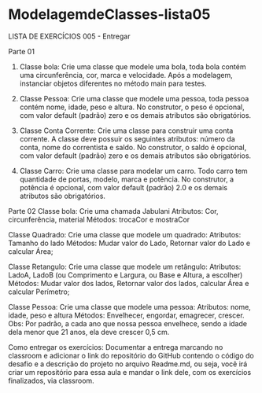 # ModelagemdeClasses-lista05

LISTA DE EXERCÍCIOS 005 - Entregar

Parte 01
1. Classe bola: Crie uma classe que modele uma bola, toda bola contém uma circunferência, cor, marca e velocidade. 
Após a modelagem, instanciar objetos diferentes no método main para testes.

2. Classe Pessoa: Crie uma classe que modele uma pessoa, toda pessoa contém nome, idade, peso e altura. 
No construtor, o peso é opcional, com valor default (padrão) zero e os demais atributos são obrigatórios.

3. Classe Conta Corrente: Crie uma classe para construir uma conta corrente. A classe deve possuir os seguintes 
atributos: número da conta, nome do correntista e saldo. No construtor, o saldo é opcional, com 
valor default (padrão) zero e os demais atributos são obrigatórios.

4. Classe Carro: Crie uma classe para modelar um carro. Todo carro tem quantidade de portas, modelo, marca e potência. No construtor, a potência é opcional, com valor default (padrão) 2.0 e os demais atributos são obrigatórios.
   
Parte 02
   Classe bola: Crie uma chamada Jabulani
   Atributos: Cor, circunferência, material
   Métodos: trocaCor e mostraCor

   Classe Quadrado: Crie uma classe que modele um quadrado:
   Atributos: Tamanho do lado
   Métodos: Mudar valor do Lado, Retornar valor do Lado e calcular Área;

   Classe Retangulo: Crie uma classe que modele um retângulo:
   Atributos: LadoA, LadoB (ou Comprimento e Largura, ou Base e Altura, a escolher)
   Métodos: Mudar valor dos lados, Retornar valor dos lados, calcular Área e calcular Perímetro;

   Classe Pessoa: Crie uma classe que modele uma pessoa:
   Atributos: nome, idade, peso e altura
   Métodos: Envelhecer, engordar, emagrecer, crescer. Obs: Por padrão, a cada ano que nossa pessoa envelhece, 
   sendo a idade dela menor que 21 anos, ela deve crescer 0,5 cm.

Como entregar os exercícios:
Documentar a entrega marcando no classroom e adicionar o link do repositório do GitHub contendo o código do desafio
e a descrição do projeto no arquivo Readme.md, ou seja, você irá criar um repositório para essa aula e mandar o
link dele, com os exercícios finalizados, via classroom.
